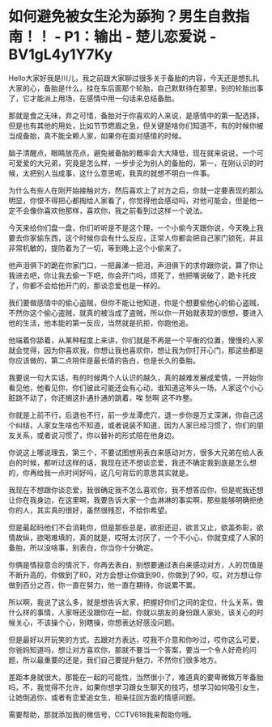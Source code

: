 # 如何避免被女生沦为舔狗？男生自救指南！！ - P1：输出 - 楚儿恋爱说 - BV1gL4y1Y7Ky

Hello大家好我是川儿，我之前跟大家聊过很多关于备胎的内容，今天还是想扎扎大家的心，备胎是什么，挂在车后面那个轮胎，自己默默待在那里，别的轮胎出事了，它才能派上用场，在感情中用一句话来总结备胎。

那就是食之无味，弃之可惜，备胎对于你喜欢的人来说，是感情中的第一配选择，但是也有其他的用处，比如节节燃眉之急，但关键是啥你们知道不，有的时候你被当成备胎，真不能全赖人家，如果你在面对感情的时候。

脑子清醒点，眼睛放亮点，避免被备胎的概率会大大降低，现在就来说说，一个可可爱爱的大兄弟，究竟是怎么样，一步步沦为别人的备胎的，第一，在刚认识的时候，太把别人当成事，这什么意思呢，我真的就想不明白一件事。

为什么有些人在刚开始接触对方，然后喜欢上了对方之后，你就一定要表现的那么明显，你恨不得把心都掏给人家看了，你觉得他会感动吗，对他可能会，但是他一定不会像你喜欢他那样，喜欢你，我之前看到过这样一个说法。

今天来给你们盘一盘，你们听听是不是这个理，一个小偷今天跟你说，今天晚上我要去你家偷东西，这个时候你会有什么反应，正常人你都会把自己家门锁死，并且非常机敏的，提防着为了一切，等到晚上这个小偷来了。

他声泪俱下的跪在你家门口，一把鼻涕一把泪，声泪俱下的求你跟你说，算了你让我进去吧，你让我去偷一下吧，你会开门吗，烦死了，他把嘴说破了，跪卡托皮了，你都不会给他开门的，那谈恋爱也是一样的。

我们要做感情中的偷心盗贼，但你不能让他知道，你是个想要偷他心的偷心盗贼，不然你这个偷心盗贼，就真的被当成了盗贼，所以你一开始就表现的很想，要进入他的生活，他本能的第一反应，当然就是抗拒，你跑他追。

他端着你舔着，从某种程度上来讲，你们就是不再是一个平衡的位置，慢慢的人家就会觉得，因为你喜欢我，你想让我也喜欢你，想让我为你打开心门，那这些都是你应该做的，第二点陪伴是最长情的告白，也是长久的备胎。

我要说一句大实话，有的时候两个人认识的越久，真的越难发展成爱情，一开始你看见他，他看见你，你们彼此可能还会有心动，谁知道这年头一场，人家这个小心脏跳不动了，你还搁这扑通扑通的跳着，唉 愁啊 这不咋整。

你就是上前不行，后退也不行，前一步龙潭虎穴，退一步你是万丈深渊，你自己这个纠结，人家女生啥也不知道，或者说装不知道，因为人家已经习惯了，你们的朋友关系，或者说习惯了，你以替补的形式陪在他身边。

你说这上哪说理去，第三个，不要试图想用表白来感动对方，很多大兄弟在给人表白的时候，都听过这样的话，我现在还不想谈恋爱，我还不确定我到底是怎么想的，你再给我一点时间好吗，这几句背后的意思其实就是。

我现在不想跟你谈恋爱，我很确定我不怎么喜欢你，我不想答应你，但是呢我还想让你在我身边，在这里啊，我要告诉大家一个血淋淋的事实啊，那些能够明确拒绝你的人，其实真的很好，虽然很残忍，不给你希望。

但是最起码他们不会消耗你，但是那些总是，欲拒还迎，欲言又止，欲盖弥彰，欲情故纵，欲喝难填的，真的就是，哎呀太讨厌了，一个不小心，你就变成了人家的备胎，所以没啥事，别表白，你当你十分确定。

你俩是情投意合的情况下，你再去表白，别想要通过表白来感动对方，人的罚值是不断升高的，你做到了80，对方会想让你做到90，你做到了90，哎，对方想让你做到百分之百，你一直在努力，他一直在期待，你说累不累。

所以啊，我说了这么多，就是想告诉大家，把握好你们之间的定位，什么关系，做什么样的事情，人家呀还没跟你在一起，你就以朋友的身份跟人家处，该关心的时候关心，不该操个心，别瞎操，你想表达好感没问题。

但是最好以开玩笑的方式，去跟对方表达，哎我不介意和你吵过，哎你这么可爱，你爸妈知道吗，想让对方喜欢你，那就不要当一个答案，要当一个令人好奇的问题，所以最重要的还是，我们自己要提升魅力，不然你们很多地方。

差距本身就很大，那能在一起的可能性，当然很小了，难道真的要卑微做万年备胎吗，不，我觉得不允许，如果你想学习跟女生聊天的技巧，想学习如何吸引女生，让她倒追你，或者有恋爱追女生，相亲往回方面的情感问题。

需要帮助，那就添加我的微信号，CCTV618我来帮助你哦。